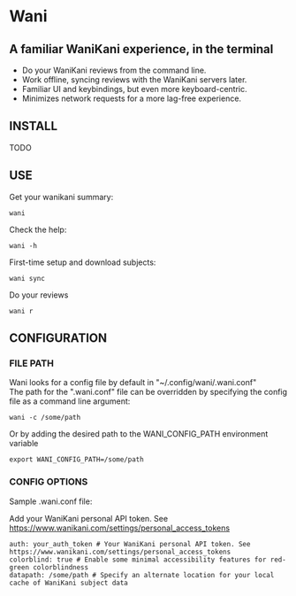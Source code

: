 # Wani

## A familiar WaniKani experience, in the terminal

- Do your WaniKani reviews from the command line.
- Work offline, syncing reviews with the WaniKani servers later.
- Familiar UI and keybindings, but even more keyboard-centric.
- Minimizes network requests for a more lag-free experience.

## INSTALL

TODO

## USE

Get your wanikani summary:
```
wani
```

Check the help:
```
wani -h
```

First-time setup and download subjects:
```
wani sync
```

Do your reviews
```
wani r
```

## CONFIGURATION

### FILE PATH

Wani looks for a config file by default in "~/.config/wani/.wani.conf"  
The path for the ".wani.conf" file can be overridden by specifying the config file as a command line argument:
```
wani -c /some/path
```

Or by adding the desired path to the WANI_CONFIG_PATH environment variable
```
export WANI_CONFIG_PATH=/some/path
```

### CONFIG OPTIONS

Sample .wani.conf file:

Add your WaniKani personal API token. See https://www.wanikani.com/settings/personal_access_tokens
```
auth: your_auth_token # Your WaniKani personal API token. See https://www.wanikani.com/settings/personal_access_tokens
colorblind: true # Enable some minimal accessibility features for red-green colorblindness
datapath: /some/path # Specify an alternate location for your local cache of WaniKani subject data
```

